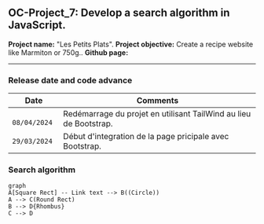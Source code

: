 ## OC-Project_7: Develop a search algorithm in JavaScript.

**Project name:** "Les Petits Plats".
**Project objective:** Create a recipe website like Marmiton or 750g..
**Github page:**

----------
### Release date and code advance
|Date|Comments  |
|--|--|
| `` 08/04/2024`` |Redémarrage du projet en utilisant TailWind au lieu de Bootstrap.|
|``29/03/2024``|Début d'integration de la page pricipale avec Bootstrap.|

### Search algorithm

```mermaid
graph
A[Square Rect] -- Link text --> B((Circle))
A --> C(Round Rect)
B --> D{Rhombus}
C --> D
```

